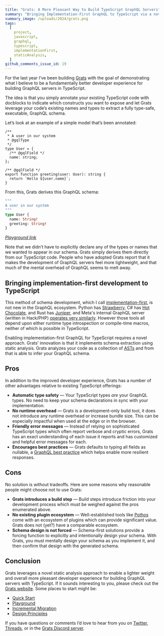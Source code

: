 ```yaml
---
title: "Grats: A More Pleasant Way to Build TypeScript GraphQL Servers"
summary: "Bringing Implementation-First GraphQL to TypeScript via a novel static analysis approach."
summary_image: /uploads/2024/grats.png
tags:
  [
    project,
    javascript,
    graphql,
    typescript,
    implementationFirst,
    staticAnalysis,
  ]
github_comments_issue_id: 19
---
```


For the last year I’ve been building [Grats](https://grats.capt.dev/) with the goal of demonstrating what I believe to be a fundamentally better developer experience for building GraphQL servers in TypeScript.

The idea is that you simply annotate your existing TypeScript code with docblocks to indicate which constructs you want to expose and let Grats leverage your code’s existing names and types to extract a fully type-safe, executable, GraphQL schema.

Let’s look at an example of a simple model that’s been annotated:

```tsx
/**
 * A user in our system
 * @gqlType
 */
type User = {
  /** @gqlField */
  name: string;
};

/** @gqlField */
export function greeting(user: User): string {
  return `Hello ${user.name}`;
}
```

From this, Grats derives this GraphQL schema:

```graphql
"""
A user in our system
"""
type User {
  name: String!
  greeting: String!
}
```

[_Playground link_](https://grats.capt.dev/playground/#N4IgJg9gxiBcIHoBUSAEAdAdqtBBVArgM4CmATqgJbYQEVECeRALiQLZY6oACA5gI4AbACoMADiU5IEWZuJKoAqqQoBeVME6pkaPkIBilEoLA4Z2VJgCGbErFQsy1XgG4sAXyxYdPAYMPGptJYJAAeYhBkzKgAZgSYUMyUENi8ZCQkSZi8ABTE5PbK5ACU9o7OGlrpzHTYAAYAEsaCEKgAJMD5ZAB01rbudW6Y7iAANCBQKTGUvHCgmASCglYARoIkAEIMACIkMVaLzHDMZAQk4+kRUaISAMpQTmLMNyQAomRkkUTHpyTu4wA3IwAdzmIFozDEBGYAHknslMHAQEQwIIxsiABYQYEAcTIVmYRG2lHSiUoAJI31g+0EpH+IAAaq8AEq3ACSMIAcnAAIzuIA)

Note that we didn’t have to explicitly declare any of the types or names that we wanted to appear in our schema. Grats simply derives them directly from our TypeScript code. People who have adopted Grats report that it makes the development of GraphQL servers feel more lightweight, and that much of the mental overhead of GraphQL seems to melt away.

## Bringing implementation-first development to TypeScript

This method of schema development, which I call [implementation-first](https://jordaneldredge.com/blog/implementation-first/), is not new in the GraphQL ecosystem. Python has [Strawberry](https://strawberry.rocks/), C# has [Hot Chocolate](https://chillicream.com/docs/hotchocolate/), and Rust has [Juniper](https://github.com/graphql-rust/juniper), and Meta's internal GraphQL server (written in Hack/PHP) [operates very similarly](https://youtu.be/G_zipR8Y8Ks?t=1159). However those tools all depend upon either runtime type introspection or compile-time macros, neither of which is possible in TypeScript.

Enabling implementation-first GraphQL for TypeScript requires a novel approach. Grats’ innovation is that it implements schema extraction using static analysis. Grats analyzes your code as a collection of [ASTs](https://en.wikipedia.org/wiki/Abstract_syntax_tree) and from that is able to infer your GraphQL schema.

## Pros

In addition to the improved developer experience, Grats has a number of other advantages relative to existing TypeScript offerings:

- **Automatic type safety** — Your TypeScript types _are_ your GraphQL types. No need to keep your schema declarations in sync with your implementation.
- **No runtime overhead** — Grats is a development-only build tool, it does not introduce any runtime overhead or increase bundle size. This can be especially impactful when used at the edge or in the browser.
- **Friendly error messages** — Instead of relying on sophisticated TypeScript types which often report verbose and cryptic errors, Grats has an exact understanding of each issue it reports and has customized and helpful error messages for each.
- **Encourages best practices** — Grats defaults to typing all fields as nullable, a [GraphQL best practice](https://graphql.org/learn/best-practices/#nullability) which helps enable more resilient responses.

## Cons

No solution is without tradeoffs. Here are some reasons why reasonable people might choose not to use Grats:

- **Grats introduces a build step** — Build steps introduce friction into your development process which must be weighed against the pros enumerated above.
- **No existing plugin ecosystem** — Well-established tools like [Pothos](https://pothos-graphql.dev/) come with an ecosystem of plugins which can provide significant value. Grats does not (yet?) have a comparable ecosystem.
- **Schema design is not forced** — Schema-first solutions provide a forcing function to explicitly and intentionally design your schema. With Grats, you must mentally design your schema as you implement it, and then confirm that design with the generated schema.

## Conclusion

Grats leverages a novel static analysis approach to enable a lighter weight and overall more pleasant developer experience for building GraphQL servers with TypeScript. If it sounds interesting to you, please check out the [Grats website](https://grats.capt.dev/). Some places to start might be:

- [Quick Start](https://grats.capt.dev/docs/getting-started/quick-start)
- [Playground](https://grats.capt.dev/playground)
- [Incremental Migration](https://grats.capt.dev/docs/guides/incremental-migration)
- [Design Principles](https://grats.capt.dev/docs/faq/design-principles)

If you have questions or comments I’d love to hear from you on [Twitter](https://twitter.com/captbaritone/), [Threads](https://www.threads.net/@captbaritone), or in the [Grats Discord server](https://discord.gg/xBf4gxPefu).
